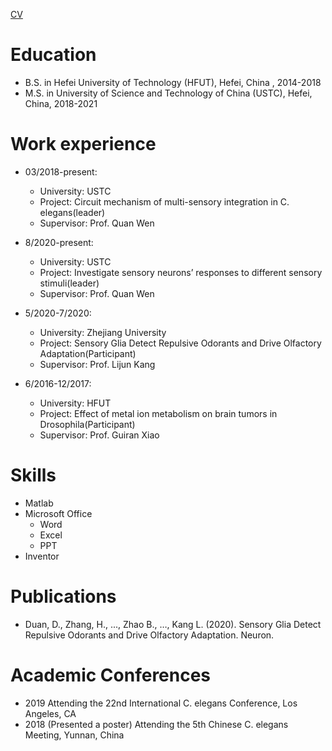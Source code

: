 
[CV](https://www.jianguoyun.com/p/DS7nAqIQveq7CBjHndID)    
    
Education
======
* B.S. in Hefei University of Technology (HFUT), Hefei, China , 2014-2018       
* M.S. in University of Science and Technology of China (USTC), Hefei, China, 2018-2021

Work experience
======
* 03/2018-present: 
  * University: USTC
  * Project: Circuit mechanism of multi-sensory integration in C. elegans(leader)
  * Supervisor: Prof. Quan Wen

* 8/2020-present:   
  * University: USTC
  * Project: Investigate sensory neurons’ responses to different sensory stimuli(leader)
  * Supervisor: Prof. Quan Wen
 
* 5/2020-7/2020:   
  * University: Zhejiang University
  * Project: Sensory Glia Detect Repulsive Odorants and Drive Olfactory Adaptation(Participant)
  * Supervisor: Prof. Lijun Kang          
  
* 6/2016-12/2017:   
  * University: HFUT
  * Project: Effect of metal ion metabolism on brain tumors in Drosophila(Participant)
  * Supervisor: Prof. Guiran Xiao  
  
Skills
======
* Matlab
* Microsoft Office
  * Word
  * Excel
  * PPT
* Inventor

Publications
======
  *	Duan, D., Zhang, H., ..., Zhao B., …, Kang L. (2020). Sensory Glia Detect Repulsive Odorants and Drive Olfactory Adaptation. Neuron.
  
Academic Conferences 
======
 * 2019 Attending the 22nd International C. elegans Conference, Los Angeles, CA
 * 2018 (Presented a poster) Attending the 5th Chinese C. elegans Meeting, Yunnan, China
 
 
 
  

  

